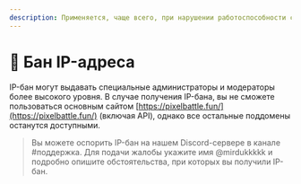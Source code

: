 ```yaml
---
description: Применяется, чаще всего, при нарушении работоспособности сайта
---
```


# 📌 Бан IP-адреса

IP-бан могут выдавать специальные администраторы и модераторы более высокого уровня. В случае получения IP-бана, вы не сможете пользоваться основным сайтом [https://pixelbattle.fun/](https://pixelbattle.fun/) (включая API), однако все остальные поддомены останутся доступными.

> Вы можете оспорить IP-бан на нашем Discord-сервере в канале #поддержка. Для подачи жалобы укажите имя @mirdukkkkk и подробно опишите обстоятельства, при которых вы получили IP-бан.
